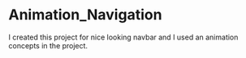 # Animation_Navigation

I created this project for nice looking navbar and I used an animation concepts in the project.
